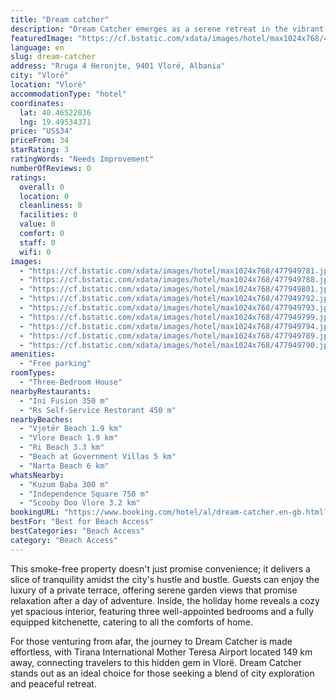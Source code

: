 ```yaml
---
title: "Dream catcher"
description: "Dream Catcher emerges as a serene retreat in the vibrant city of Vlorë, perfectly positioned for explorers and beach lovers alike."
featuredImage: "https://cf.bstatic.com/xdata/images/hotel/max1024x768/477949781.jpg?k=20470e38c90fe3024cf89235efddc34b0334844da01eb35f60d9e1fbe8e89b24&o=&hp=1"
language: en
slug: dream-catcher
address: "Rruga 4 Heronjte, 9401 Vlorë, Albania"
city: "Vlorë"
location: "Vlorë"
accommodationType: "hotel"
coordinates:
  lat: 40.46522036
  lng: 19.49534371
price: "US$34"
priceFrom: 34
starRating: 3
ratingWords: "Needs Improvement"
numberOfReviews: 0
ratings:
  overall: 0
  location: 0
  cleanliness: 0
  facilities: 0
  value: 0
  comfort: 0
  staff: 0
  wifi: 0
images:
  - "https://cf.bstatic.com/xdata/images/hotel/max1024x768/477949781.jpg?k=20470e38c90fe3024cf89235efddc34b0334844da01eb35f60d9e1fbe8e89b24&o=&hp=1"
  - "https://cf.bstatic.com/xdata/images/hotel/max1024x768/477949788.jpg?k=6789d835d8112c4daff55f601a3f10a238037b194cc4e547c73b48a8b9042e6b&o=&hp=1"
  - "https://cf.bstatic.com/xdata/images/hotel/max1024x768/477949801.jpg?k=047f79818e95a453e1c5bbe4677a35c5e3358a731d1f74be5b901996f0c21eee&o=&hp=1"
  - "https://cf.bstatic.com/xdata/images/hotel/max1024x768/477949792.jpg?k=0ef71304e27ffd3007c06d33673c7398319580109e51a9d1c8cec89538aeb5cb&o=&hp=1"
  - "https://cf.bstatic.com/xdata/images/hotel/max1024x768/477949793.jpg?k=7dced2c68c0d053343e1affdde5c854009e5e483cc65fee332253dff44deea54&o=&hp=1"
  - "https://cf.bstatic.com/xdata/images/hotel/max1024x768/477949799.jpg?k=dbd64b40c179446b298795c34cf12f38eb8790cd02a2adb2cd965ef0bdf8f9b9&o=&hp=1"
  - "https://cf.bstatic.com/xdata/images/hotel/max1024x768/477949794.jpg?k=b74545815cd5000749a70666dca707df7f85bfb8920e6a658f42b4c7881cf72c&o=&hp=1"
  - "https://cf.bstatic.com/xdata/images/hotel/max1024x768/477949789.jpg?k=de39e4da5ea3c3ac9fcc0d7e006f38be16858ed7d8572eef3798cb4403afeacc&o=&hp=1"
  - "https://cf.bstatic.com/xdata/images/hotel/max1024x768/477949790.jpg?k=6aab320e42f6777fe8474915008ddd37a63ceb2b4552073b804d8c3faf40949c&o=&hp=1"
amenities:
  - "Free parking"
roomTypes:
  - "Three-Bedroom House"
nearbyRestaurants:
  - "Ini Fusion 350 m"
  - "Rs Self-Service Restorant 450 m"
nearbyBeaches:
  - "Vjetër Beach 1.9 km"
  - "Vlore Beach 1.9 km"
  - "Ri Beach 3.3 km"
  - "Beach at Government Villas 5 km"
  - "Narta Beach 6 km"
whatsNearby:
  - "Kuzum Baba 300 m"
  - "Independence Square 750 m"
  - "Scooby Doo Vlore 3.2 km"
bookingURL: "https://www.booking.com/hotel/al/dream-catcher.en-gb.html?aid=8035640"
bestFor: "Best for Beach Access"
bestCategories: "Beach Access"
category: "Beach Access"
---
```


This smoke-free property doesn't just promise convenience; it delivers a slice of tranquility amidst the city's hustle and bustle. Guests can enjoy the luxury of a private terrace, offering serene garden views that promise relaxation after a day of adventure. Inside, the holiday home reveals a cozy yet spacious interior, featuring three well-appointed bedrooms and a fully equipped kitchenette, catering to all the comforts of home.

For those venturing from afar, the journey to Dream Catcher is made effortless, with Tirana International Mother Teresa Airport located 149 km away, connecting travelers to this hidden gem in Vlorë. Dream Catcher stands out as an ideal choice for those seeking a blend of city exploration and peaceful retreat.